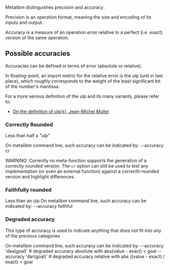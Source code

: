 

Metalibm distinguishes precision and accuracy

Precision is an operation format, meaning the size and encoding of its inputs and output.

Accuracy is a measure of an operation error relative to a perfect (i.e. exact) version of the same operation.

## Possible accuracies

Accuracies can be defined in terms of error (absolute or relative).

In floating-point, an import metric for the relative error is the ulp (unit in last place), which roughly corresponds to the weight of the least significant bit of the number's mantissa.

For a more serious definition of the ulp and its many variants, please refer to: 
- [On the definition of ulp(x), Jean-Michel Muller](http://www.ens-lyon.fr/LIP/Pub/Rapports/RR/RR2005/RR2005-09.pdf)

### Correctly Rounded

Less than half a "ulp"

On metalibm command line, such accuracy can be indicated by:
    --accuracy cr

WARNING: Currently no meta-function supports the generation of a correctly rounded version.
The `cr` option can still be used to test any implementation (or even an external function) against a correctlt-rounded version and highlight differences.

### Faithfully rounded

Less than an ulp
On metalibm command line, such accuracy can be indicated by:
    --accuracy faithful

### Degraded accuracy

This type of accuracy is used to indicate anything that does not fit into any of the previous categories

On metalibm command line, such accuracy can be indicated by:
    --accuracy 'daa(goal)' # degraded accuracy absolute with abs(value - exact) < goal
    --accuracy 'dar(goal)' # degraded accuracy relative with abs ((value - exact) / exact) < goal
